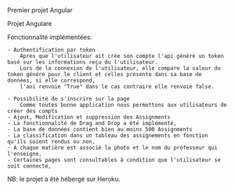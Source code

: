 Premier projet Angular

Projet Angulare

Fonctionnalité implémentées:

	- Authentification par token
		Apres que l'utilisateur ait crée son compte l'api génère un token basé sur les informations reçu du l'utilisateur. 
		Lors de la connexion de l'utilisateur, elle compare la valeur du token généré pour le client et celles présente dans sa base de données, si elle correspond,
		l'aoi renvoie "True" dans le cas contraire elle renvoie false.
		
	- Possibilité de s'inscrire sur la page
		Comme toutes bonne application nous permettons aux utilisateurs de créer des compts 
	- Ajout, Modification et suppression des Assignments
	- La fonctionnalité de Drag and Drop a été implémenté,
	- La base de données contient bien au moins 500 Assignments
	- La classification dans un tableau des assignements en fonction qu'ils soient rendus ou non,
	- A chaque matière est associé la photo et le nom du professeur qui l'enseigne,
	- Certaines pages sont consultables à condition que l'utilisateur se soit connecté,

NB: le projet a été hébergé sur Heroku.
